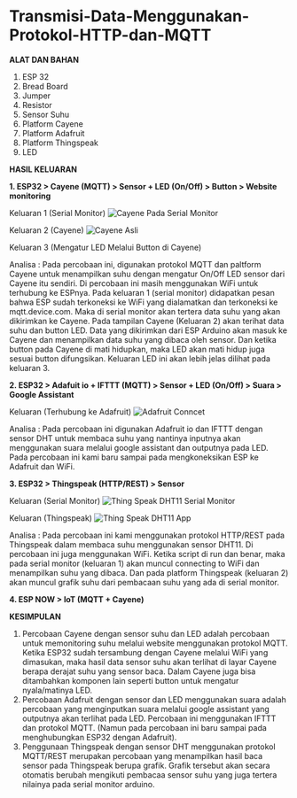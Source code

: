 # Transmisi-Data-Menggunakan-Protokol-HTTP-dan-MQTT

**ALAT DAN BAHAN**

1. ESP 32
2. Bread Board
3. Jumper
4. Resistor
5. Sensor Suhu
6. Platform Cayene
7. Platform Adafruit
8. Platform Thingspeak
9. LED

**HASIL KELUARAN**

**1. ESP32 > Cayene (MQTT) > Sensor + LED (On/Off) > Button > Website monitoring**

Keluaran 1 (Serial Monitor)
![Cayene Pada Serial Monitor](https://user-images.githubusercontent.com/118364435/209355297-abc2a51c-debf-4a00-a443-6fd04e52cfdd.jpeg)

Keluaran 2 (Cayene)
![Cayene Asli](https://user-images.githubusercontent.com/118364435/209355347-8b2178e4-cef4-42e3-a1fc-66acbf512215.jpeg)

Keluaran 3 (Mengatur LED Melalui Button di Cayene)


Analisa : Pada percobaan ini, digunakan protokol MQTT dan paltform Cayene untuk menampilkan suhu dengan mengatur On/Off LED sensor dari Cayene itu sendiri. Di percobaan ini masih menggunakan WiFi untuk terhubung ke ESPnya. Pada keluaran 1 (serial monitor) didapatkan pesan bahwa ESP sudah terkoneksi ke WiFi yang dialamatkan dan terkoneksi ke mqtt.device.com. Maka di serial monitor akan tertera data suhu yang akan dikirimkan ke Cayene. Pada tampilan Cayene (Keluaran 2) akan terihat data suhu dan button LED. Data yang dikirimkan dari ESP Arduino akan masuk ke Cayene dan menampilkan data suhu yang dibaca oleh sensor. Dan ketika button pada Cayene di mati hidupkan, maka LED akan mati hidup juga sesuai button difungsikan. Keluaran LED ini akan lebih jelas dilihat pada keluaran 3.

**2. ESP32 > Adafuit io + IFTTT (MQTT) > Sensor + LED (On/Off) > Suara > Google Assistant**

Keluaran (Terhubung ke Adafruit)
![Adafruit Conncet](https://user-images.githubusercontent.com/118364435/209355671-932606af-4319-4ff8-b979-204632fb6e5d.jpeg)

Analisa : Pada percobaan ini digunakan Adafruit io dan IFTTT dengan sensor DHT untuk membaca suhu yang nantinya inputnya akan menggunakan suara melalui google assistant dan outputnya pada LED. Pada percobaan ini kami baru sampai pada mengkoneksikan ESP ke Adafruit dan WiFi.

**3. ESP32 > Thingspeak (HTTP/REST) > Sensor**

Keluaran (Serial Monitor)
![Thing Speak DHT11 Serial Monitor](https://user-images.githubusercontent.com/118364435/209355535-9ceaec6b-c005-46f4-a84f-b9c7d64f9053.jpeg)

Keluaran (Thingspeak)
![Thing Speak DHT11 App](https://user-images.githubusercontent.com/118364435/209355602-1e518c88-c6b2-4b66-98d8-f5f5c4008e31.jpeg)

Analisa : Pada percobaan ini kami menggunakan protokol HTTP/REST pada Thingspeak dalam membaca suhu menggunakan sensor DHT11. Di percobaan ini juga menggunakan WiFi. Ketika script di run dan benar, maka pada serial monitor (keluaran 1) akan muncul connecting to WiFi dan menampilkan suhu yang dibaca. Dan pada platform Thingspeak (keluaran 2) akan muncul grafik suhu dari pembacaan suhu yang ada di serial monitor. 

**4. ESP NOW > IoT (MQTT + Cayene)**


**KESIMPULAN**
1) Percobaan Cayene dengan sensor suhu dan LED adalah percobaan untuk memonitoring suhu melalui website menggunakan protokol MQTT. Ketika ESP32 sudah tersambung dengan Cayene melalui WiFi yang dimasukan, maka hasil data sensor suhu akan terlihat di layar Cayene berapa derajat suhu yang sensor baca. Dalam Cayene juga bisa ditambahkan komponen lain seperti button untuk mengatur nyala/matinya LED.
2) Percobaan Adafruit dengan sensor dan LED menggunakan suara adalah percobaan yang menginputkan suara melalui google assistant yang outputnya akan terlihat pada LED. Percobaan ini menggunakan IFTTT dan protokol MQTT. (Namun pada percobaan ini baru sampai pada menghubungkan ESP32 dengan Adafruit).
3) Penggunaan Thingspeak dengan sensor DHT menggunakan protokol MQTT/REST merupakan percobaan yang menampilkan hasil baca sensor pada Thingspeak berupa grafik. Grafik tersebut akan secara otomatis berubah mengikuti pembacaa sensor suhu yang juga tertera nilainya pada serial monitor arduino.
